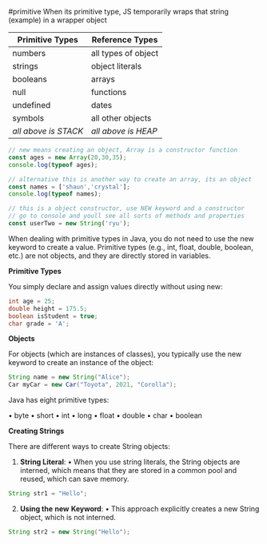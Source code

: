 #primitive
When its primitive type, JS temporarily wraps that string (example) in a wrapper object

| **Primitive Types**  | **Reference Types** |
|----------------------|---------------------|
| numbers              | all types of object |
| strings              | object literals     |
| booleans             | arrays              |
| null                 | functions           |
| undefined            | dates               |
| symbols              | all other objects   |
| _all above is STACK_ | _all above is HEAP_ |

```js
// new means creating an object, Array is a constructor function
const ages = new Array(20,30,35);
console.log(typeof ages);

// alternative this is another way to create an array, its an object
const names = ['shaun','crystal'];
console.log(typeof names);

// this is a object constructor, use NEW keyword and a constructor
// go to console and youll see all sorts of methods and properties
const userTwo = new String('ryu');
```

When dealing with primitive types in Java, you do not need to use the new keyword to create a value. Primitive types (e.g., int, float, double, boolean, etc.) are not objects, and they are directly stored in variables.

**Primitive Types**

You simply declare and assign values directly without using new:
```java
int age = 25;
double height = 175.5;
boolean isStudent = true;
char grade = 'A';
```

**Objects**

For objects (which are instances of classes), you typically use the new keyword to create an instance of the object:
```java
String name = new String("Alice");
Car myCar = new Car("Toyota", 2021, "Corolla");
```

Java has eight primitive types:

• byte
• short
• int
• long
• float
• double
• char
• boolean

**Creating Strings**

There are different ways to create String objects:

1. **String Literal**:
• When you use string literals, the String objects are interned, which means that they are stored in a common pool and reused, which can save memory.

```java
String str1 = "Hello";
```

2. **Using the** **new** **Keyword**:
• This approach explicitly creates a new String object, which is not interned.
```java
String str2 = new String("Hello");
```